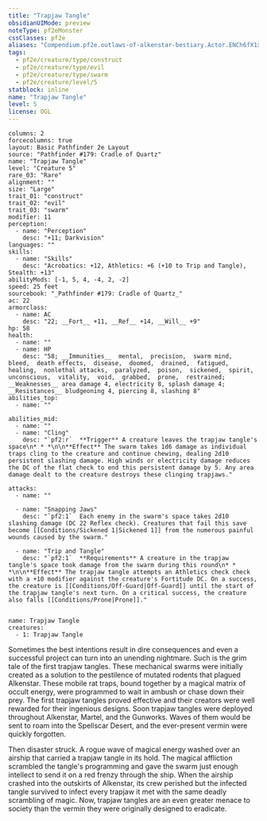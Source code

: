 ```yaml
---
title: "Trapjaw Tangle"
obsidianUIMode: preview
noteType: pf2eMonster
cssClasses: pf2e
aliases: "Compendium.pf2e.outlaws-of-alkenstar-bestiary.Actor.ENCh6fX1xGwwrjCf" 
tags:
  - pf2e/creature/type/construct
  - pf2e/creature/type/evil
  - pf2e/creature/type/swarm
  - pf2e/creature/level/5
statblock: inline
name: "Trapjaw Tangle"
level: 5
license: OGL
---
```


```statblock
columns: 2
forcecolumns: true
layout: Basic Pathfinder 2e Layout
source: "Pathfinder #179: Cradle of Quartz"
name: "Trapjaw Tangle"
level: "Creature 5"
rare_03: "Rare"
alignment: ""
size: "Large"
trait_01: "construct"
trait_02: "evil"
trait_03: "swarm"
modifier: 11
perception:
  - name: "Perception"
    desc: "+11; Darkvision"
languages: ""
skills:
  - name: "Skills"
    desc: "Acrobatics: +12, Athletics: +6 (+10 to Trip and Tangle), Stealth: +13"
abilityMods: [-1, 5, 4, -4, 2, -2]
speed: 25 feet
sourcebook: "_Pathfinder #179: Cradle of Quartz_"
ac: 22
armorclass:
  - name: AC
    desc: "22; __Fort__ +11, __Ref__ +14, __Will__ +9"
hp: 58
health:
  - name: ""
  - name: HP
    desc: "58; __Immunities__  mental,  precision,  swarm mind,  bleed,  death effects,  disease,  doomed,  drained,  fatigued,  healing,  nonlethal attacks,  paralyzed,  poison,  sickened,  spirit,  unconscious,  vitality,  void,  grabbed,  prone,  restrained; __Weaknesses__ area damage 4, electricity 8, splash damage 4; __Resistances__ bludgeoning 4, piercing 8, slashing 8"
abilities_top:
  - name: ""

abilities_mid:
  - name: ""
  - name: "Cling"
    desc: "`pf2:r`  **Trigger** A creature leaves the trapjaw tangle's space\n* * *\n\n**Effect** The swarm takes 1d6 damage as individual traps cling to the creature and continue chewing, dealing 2d10 persistent slashing damage. High winds or electricity damage reduces the DC of the flat check to end this persistent damage by 5. Any area damage dealt to the creature destroys these clinging trapjaws."

attacks:
  - name: ""

  - name: "Snapping Jaws"
    desc: "`pf2:1`  Each enemy in the swarm's space takes 2d10 slashing damage (DC 22 Reflex check). Creatures that fail this save become [[Conditions/Sickened 1|Sickened 1]] from the numerous painful wounds caused by the swarm."

  - name: "Trip and Tangle"
    desc: "`pf2:1`  **Requirements** A creature in the trapjaw tangle's space took damage from the swarm during this round\n* * *\n\n**Effect** The trapjaw tangle attempts an Athletics check check with a +10 modifier against the creature's Fortitude DC. On a success, the creature is [[Conditions/Off-Guard|Off-Guard]] until the start of the trapjaw tangle's next turn. On a critical success, the creature also falls [[Conditions/Prone|Prone]]."
 
```

```encounter-table
name: Trapjaw Tangle
creatures:
  - 1: Trapjaw Tangle
```



Sometimes the best intentions result in dire consequences and even a successful project can turn into an unending nightmare. Such is the grim tale of the first trapjaw tangles. These mechanical swarms were initially created as a solution to the pestilence of mutated rodents that plagued Alkenstar. These mobile rat traps, bound together by a magical matrix of occult energy, were programmed to wait in ambush or chase down their prey. The first trapjaw tangles proved effective and their creators were well rewarded for their ingenious designs. Soon trapjaw tangles were deployed throughout Alkenstar, Martel, and the Gunworks. Waves of them would be sent to roam into the Spellscar Desert, and the ever-present vermin were quickly forgotten.

Then disaster struck. A rogue wave of magical energy washed over an airship that carried a trapjaw tangle in its hold. The magical affliction scrambled the tangle's programming and gave the swarm just enough intellect to send it on a red frenzy through the ship. When the airship crashed into the outskirts of Alkenstar, its crew perished but the infected tangle survived to infect every trapjaw it met with the same deadly scrambling of magic. Now, trapjaw tangles are an even greater menace to society than the vermin they were originally designed to eradicate.
